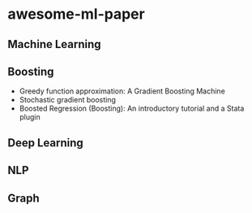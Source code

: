 # awesome-ml-paper

## Machine Learning

## Boosting
* Greedy function approximation: A Gradient Boosting Machine
* Stochastic gradient boosting
* Boosted Regression (Boosting): An introductory tutorial and a Stata plugin


## Deep Learning

## NLP

## Graph
